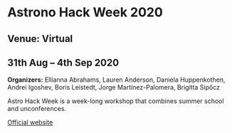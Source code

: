 # Astrono Hack Week 2020

## Venue: Virtual

## 31th Aug – 4th Sep 2020

**Organizers:** Ellianna Abrahams, Lauren Anderson, Daniela Huppenkothen, Andrei Igoshev, Boris Leistedt, Jorge Martínez-Palomera, Brigitta Sipőcz

Astro Hack Week is a week-long workshop that combines summer school and unconferences.

[Official website](http://astrohackweek.org/2020/)
